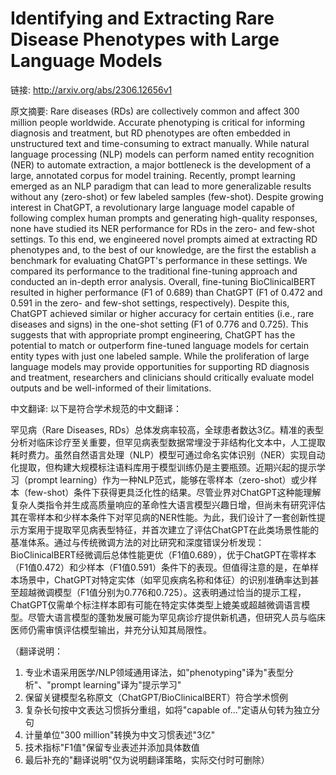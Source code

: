 # Identifying and Extracting Rare Disease Phenotypes with Large Language Models

链接: http://arxiv.org/abs/2306.12656v1

原文摘要:
Rare diseases (RDs) are collectively common and affect 300 million people
worldwide. Accurate phenotyping is critical for informing diagnosis and
treatment, but RD phenotypes are often embedded in unstructured text and
time-consuming to extract manually. While natural language processing (NLP)
models can perform named entity recognition (NER) to automate extraction, a
major bottleneck is the development of a large, annotated corpus for model
training. Recently, prompt learning emerged as an NLP paradigm that can lead to
more generalizable results without any (zero-shot) or few labeled samples
(few-shot). Despite growing interest in ChatGPT, a revolutionary large language
model capable of following complex human prompts and generating high-quality
responses, none have studied its NER performance for RDs in the zero- and
few-shot settings. To this end, we engineered novel prompts aimed at extracting
RD phenotypes and, to the best of our knowledge, are the first the establish a
benchmark for evaluating ChatGPT's performance in these settings. We compared
its performance to the traditional fine-tuning approach and conducted an
in-depth error analysis. Overall, fine-tuning BioClinicalBERT resulted in
higher performance (F1 of 0.689) than ChatGPT (F1 of 0.472 and 0.591 in the
zero- and few-shot settings, respectively). Despite this, ChatGPT achieved
similar or higher accuracy for certain entities (i.e., rare diseases and signs)
in the one-shot setting (F1 of 0.776 and 0.725). This suggests that with
appropriate prompt engineering, ChatGPT has the potential to match or
outperform fine-tuned language models for certain entity types with just one
labeled sample. While the proliferation of large language models may provide
opportunities for supporting RD diagnosis and treatment, researchers and
clinicians should critically evaluate model outputs and be well-informed of
their limitations.

中文翻译:
以下是符合学术规范的中文翻译：

罕见病（Rare Diseases, RDs）总体发病率较高，全球患者数达3亿。精准的表型分析对临床诊疗至关重要，但罕见病表型数据常埋没于非结构化文本中，人工提取耗时费力。虽然自然语言处理（NLP）模型可通过命名实体识别（NER）实现自动化提取，但构建大规模标注语料库用于模型训练仍是主要瓶颈。近期兴起的提示学习（prompt learning）作为一种NLP范式，能够在零样本（zero-shot）或少样本（few-shot）条件下获得更具泛化性的结果。尽管业界对ChatGPT这种能理解复杂人类指令并生成高质量响应的革命性大语言模型兴趣日增，但尚未有研究评估其在零样本和少样本条件下对罕见病的NER性能。为此，我们设计了一套创新性提示方案用于提取罕见病表型特征，并首次建立了评估ChatGPT在此类场景性能的基准体系。通过与传统微调方法的对比研究和深度错误分析发现：BioClinicalBERT经微调后总体性能更优（F1值0.689），优于ChatGPT在零样本（F1值0.472）和少样本（F1值0.591）条件下的表现。但值得注意的是，在单样本场景中，ChatGPT对特定实体（如罕见疾病名称和体征）的识别准确率达到甚至超越微调模型（F1值分别为0.776和0.725）。这表明通过恰当的提示工程，ChatGPT仅需单个标注样本即有可能在特定实体类型上媲美或超越微调语言模型。尽管大语言模型的蓬勃发展可能为罕见病诊疗提供新机遇，但研究人员与临床医师仍需审慎评估模型输出，并充分认知其局限性。

（翻译说明：
1. 专业术语采用医学/NLP领域通用译法，如"phenotyping"译为"表型分析"、"prompt learning"译为"提示学习"
2. 保留关键模型名称原文（ChatGPT/BioClinicalBERT）符合学术惯例
3. 复杂长句按中文表达习惯拆分重组，如将"capable of..."定语从句转为独立分句
4. 计量单位"300 million"转换为中文习惯表述"3亿"
5. 技术指标"F1值"保留专业表述并添加具体数值
6. 最后补充的"翻译说明"仅为说明翻译策略，实际交付时可删除）
